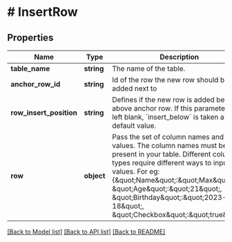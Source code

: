 # # InsertRow

## Properties

Name | Type | Description | Notes
------------ | ------------- | ------------- | -------------
**table_name** | **string** | The name of the table. |
**anchor_row_id** | **string** | Id of the row the new row should be added next to | [optional]
**row_insert_position** | **string** | Defines if the new row is added below or above anchor row. If this parameter is left blank, &#x60;insert_below&#x60; is taken as default value. | [optional]
**row** | **object** | Pass the set of column names and their values. The column names must be present in your table. Different column types require different ways to input values. For eg: {\&quot;Name\&quot;:\&quot;Max\&quot;, \&quot;Age\&quot;:\&quot;21\&quot;, \&quot;Birthday\&quot;:\&quot;2023-02-18\&quot;, \&quot;Checkbox\&quot;:\&quot;true\&quot;} |

[[Back to Model list]](../../README.md#models) [[Back to API list]](../../README.md#endpoints) [[Back to README]](../../README.md)
